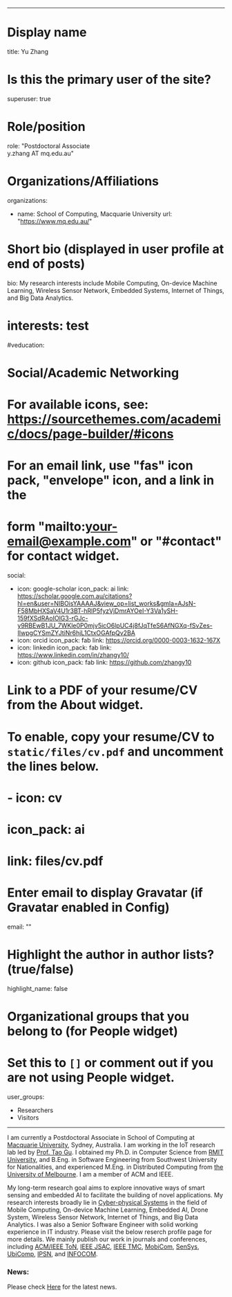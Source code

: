 


---
# Display name
title: Yu Zhang

# Is this the primary user of the site?
superuser: true

# Role/position
role: "Postdoctoral Associate <br/> y.zhang AT mq.edu.au"

# Organizations/Affiliations
organizations:
- name: School of Computing, Macquarie University
  url: "https://www.mq.edu.au/"

# Short bio (displayed in user profile at end of posts)
bio: My research interests include Mobile Computing, On-device Machine Learning, Wireless Sensor Network, Embedded Systems, Internet of Things, and Big Data Analytics.

# interests: test


#veducation:


# Social/Academic Networking
# For available icons, see: https://sourcethemes.com/academic/docs/page-builder/#icons
#   For an email link, use "fas" icon pack, "envelope" icon, and a link in the
#   form "mailto:your-email@example.com" or "#contact" for contact widget.



social:
- icon: google-scholar
  icon_pack: ai
  link: https://scholar.google.com.au/citations?hl=en&user=NIBOisYAAAAJ&view_op=list_works&gmla=AJsN-F58MbHXSaV4U1r3BT-hRlP5fyzVjDmrAYOeI-Y3Va1ySH-159fXSdRAoIOlG3-rGJc-y9RBEwB1JU_7WKle0P0mjv5icO6lpUC4j8fJqTfeS6AfNGXq-fSvZes-IIwpgCYSmZYJtiNr6hjL1CtxOGAfpQv2BA
- icon: orcid
  icon_pack: fab
  link: https://orcid.org/0000-0003-1632-167X
- icon: linkedin
  icon_pack: fab
  link: https://www.linkedin.com/in/zhangy10/
- icon: github
  icon_pack: fab
  link: https://github.com/zhangy10
  
  
# Link to a PDF of your resume/CV from the About widget.
# To enable, copy your resume/CV to `static/files/cv.pdf` and uncomment the lines below.
# - icon: cv
#   icon_pack: ai
#   link: files/cv.pdf

# Enter email to display Gravatar (if Gravatar enabled in Config)
email: ""

# Highlight the author in author lists? (true/false)
highlight_name: false

# Organizational groups that you belong to (for People widget)
#   Set this to `[]` or comment out if you are not using People widget.
user_groups:
- Researchers
- Visitors

---


I am currently a Postdoctoral Associate in School of Computing at [Macquarie University](https://www.mq.edu.au/), Sydney, Australia. I am working in the IoT research lab led by [Prof. Tao Gu](https://taogu.site/). I obtained my Ph.D. in Computer Science from [RMIT University](https://www.rmit.edu.au/), and B.Eng. in Software Engineering from Southwest University for Nationalities, and experienced M.Eng. in Distributed Computing from [the University of Melbourne](https://www.unimelb.edu.au/). I am a member of ACM and IEEE.



My long-term research goal aims to explore innovative ways of smart sensing and embedded AI to facilitate the building of novel applications. My research interests broadly lie in [Cyber-physical Systems]() in the field of Mobile Computing, On-device Machine Learning, Embedded AI, Drone System, Wireless Sensor Network, Internet of Things, and Big Data Analytics. I was also a Senior Software Engineer with solid working experience in IT industry. Please visit the below reserch profile page for more details. We mainly publish our work in journals and conferences, including [ACM/IEEE ToN](https://dl.acm.org/journal/ton), [IEEE JSAC](https://ieeexplore.ieee.org/xpl/RecentIssue.jsp?punumber=49), [IEEE TMC](https://www.computer.org/csdl/journal/tm),  [MobiCom](https://www.sigmobile.org/mobicom/2021/), [SenSys](http://sensys.acm.org/2020/), [UbiComp](https://ubicomp.org/ubicomp2020/), [IPSN](https://ipsn.acm.org/2020/), and [INFOCOM](https://infocom2020.ieee-infocom.org/).


### News:
Please check [Here](https://taogu.site/) for the latest news.


<!--### SEE ALSO:-->
<!--[Reserch Profile](https://researchers.mq.edu.au/en/persons/yu-zhang)-->


<!--<meta http-equiv="refresh" content="0;url= https://researchers.mq.edu.au/en/persons/yu-zhang ">-->


<!--Nelson Bighetti is a professor of artificial intelligence at the Stanford AI Lab. His research interests include distributed robotics, mobile computing and programmable matter. He leads the Robotic Neurobiology group, which develops self-reconfiguring robots, systems of self-organizing robots, and mobile sensor networks.-->
<!---->
<!--Lorem ipsum dolor sit amet, consectetur adipiscing elit. Sed neque elit, tristique placerat feugiat ac, facilisis vitae arcu. Proin eget egestas augue. Praesent ut sem nec arcu pellentesque aliquet. Duis dapibus diam vel metus tempus vulputate.-->
